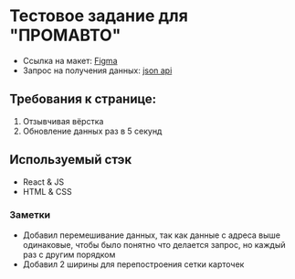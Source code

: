 # Тестовое задание для "ПРОМАВТО"

- Ссылка на макет: [Figma](https://www.figma.com/file/TPDTfd38GPfACHjz3AhmU8/TestTask?type=design&node-id=0%3A1&mode=design&t=8LWL6jZuPxfQTy4B-1)
- Запрос на получения данных: [json api](https://jsonplaceholder.typicode.com/users)

## Требования к странице:
1.  Отзывчивая вёрстка
2.  Обновление данных раз в 5 секунд

## Используемый стэк
- React & JS
- HTML & CSS

### Заметки
- Добавил перемешивание данных, так как данные с адреса выше одинаковые,
чтобы было понятно что делается запрос, но каждый раз с другим порядком
- Добавил 2 ширины для перепостроения сетки карточек